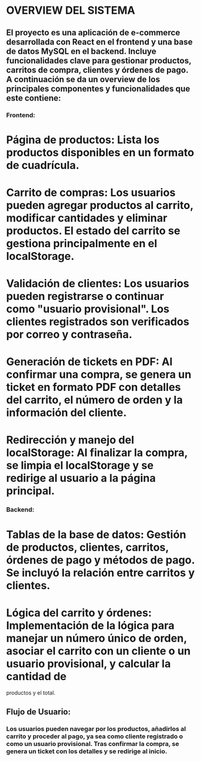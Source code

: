 # OVERVIEW DEL SISTEMA

## El proyecto es una aplicación de e-commerce desarrollada con React en el frontend y una base de datos MySQL en el backend. Incluye funcionalidades clave para gestionar productos, carritos de compra, clientes y órdenes de pago. A continuación se da un overview de los principales componentes y funcionalidades que este contiene:

### Frontend:

# Página de productos: Lista los productos disponibles en un formato de cuadrícula.
# Carrito de compras: Los usuarios pueden agregar productos al carrito, modificar cantidades y eliminar productos. El estado del carrito se gestiona principalmente en el localStorage.
# Validación de clientes: Los usuarios pueden registrarse o continuar como "usuario provisional". Los clientes registrados son verificados por correo y contraseña.
# Generación de tickets en PDF: Al confirmar una compra, se genera un ticket en formato PDF con detalles del carrito, el número de orden y la información del cliente.
# Redirección y manejo del localStorage: Al finalizar la compra, se limpia el localStorage y se redirige al usuario a la página principal.

### Backend:

# Tablas de la base de datos: Gestión de productos, clientes, carritos, órdenes de pago y métodos de pago. Se incluyó la relación entre carritos y clientes.
# Lógica del carrito y órdenes: Implementación de la lógica para manejar un número único de orden, asociar el carrito con un cliente o un usuario provisional, y calcular la cantidad de 
productos y el total.

## Flujo de Usuario:

### Los usuarios pueden navegar por los productos, añadirlos al carrito y proceder al pago, ya sea como cliente registrado o como un usuario provisional. Tras confirmar la compra, se genera un ticket con los detalles y se redirige al inicio.

